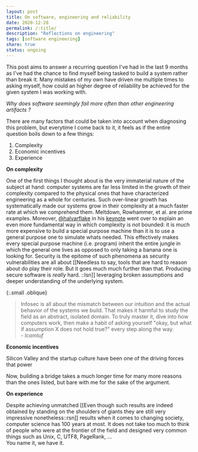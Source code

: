 ```yaml
---
layout: post
title: On software, engineering and reliability
date: 2020-12-28
permalink: /:title/
description: "Reflections on engineering"
tags: [software engineering]
share: true
status: ongoing
---
```


This post aims to answer a recurring question I've had in the last 9 months as 
I've had the chance to find myself being tasked to build a system rather than
break it. Many mistakes of my own have driven me multiple times to asking
myself, how could an higher degree of reliability be achieved for the given
system I was working with.

_Why does software seemingly fail more often than other engineering artifacts ?_

There are many factors that could be taken into account when diagnosing this
problem, but everytime I come back to it, it feels as if the entire question
boils down to a few things:

1. Complexity
2. Economic incentives
3. Experience

**On complexity**

One of the first things I thought about is the very immaterial nature of the
subject at hand:
computer systems are far less limited in the growth of their complexity 
compared to the physical ones that have characterized engineering as 
a whole for centuries. Such over-linear growth has systematically 
made our systems grow in their complexity at a much faster rate at 
which we comprehend them. Meltdown, Rowhammer, et al. are prime examples.
Moreover, [@halvarflake](twitter.com/halvarflake)
in his [keynote]() went over to explain an even more fundamental
way in which complexity is not bounded: it is much more expensive to
build a special purpose machine than it is to use a general purpose one to simulate
whats needed. This effectively makes every special purpose machine
(i.e. program) inherit the entire jungle in which the general one lives as opposed to
only taking a banana one is looking for. Security is the epitome of such
phenomena as security vulnerabilities are all about [[Needless to say, tools that are hard to reason about do play their role. But it goes much much further than that. Producing secure software is _really_ hard.
::lsn]] leveraging
broken assumptions and deeper understanding of the underlying system.

{:.small .oblique}
> Infosec is all about the mismatch between our intuition and the actual behavior of the systems we build. That makes it harmful to study the field as an abstract, isolated domain. To truly master it, dive into how computers work, then make a habit of asking yourself "okay, but what if assumption X does not hold true?" every step along the way.  
> <cite> - lcamtuf</cite>

**Economic incentives**

Silicon Valley and the startup culture have been one of the driving forces that power
<!-- Due to the lack of regulation of the field, the potential financial upside and, -->
<!-- for the most part, lack of rigid processes to adhere to software could be -->
<!-- developed at a much higher speed than a bridge would.  -->


Now, building a bridge
takes a much longer time for many more reasons than the ones listed, but bare
with me for the sake of the argument. 

**On experience**

Despite achieving unmatched [[Even though such results are indeed obtained by standing on the shoulders of giants they are still very impressive nonetheless::rsn]] results when it comes to changing society,
computer science has 100 years at most. It does not take too much to think of
people who were at the frontier of the field and designed very common things
such as Unix, C, UTF8, PageRank, ...  
You name it, we have it.

<!-- - Fundamental limits of computation (Limits of Turing machines, Incompleteness theorems) -->

